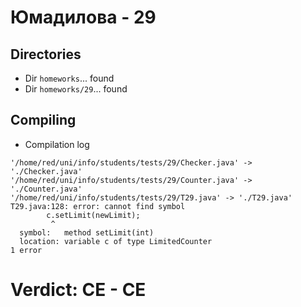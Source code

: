 # Юмадилова - 29
## Directories
- Dir `homeworks`... found
- Dir `homeworks/29`... found
## Compiling
- Compilation log
```
'/home/red/uni/info/students/tests/29/Checker.java' -> './Checker.java'
'/home/red/uni/info/students/tests/29/Counter.java' -> './Counter.java'
'/home/red/uni/info/students/tests/29/T29.java' -> './T29.java'
T29.java:128: error: cannot find symbol
        c.setLimit(newLimit);
         ^
  symbol:   method setLimit(int)
  location: variable c of type LimitedCounter
1 error

```
# Verdict: **CE** - CE
